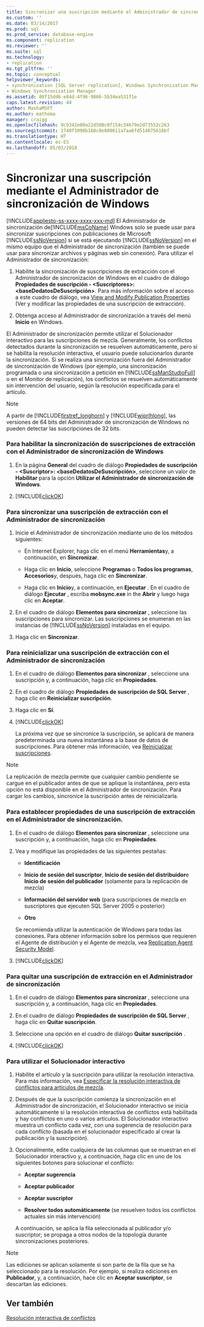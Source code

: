 ```yaml
---
title: Sincronizar una suscripción mediante el Administrador de sincronización de Windows | Microsoft Docs
ms.custom: ''
ms.date: 03/14/2017
ms.prod: sql
ms.prod_service: database-engine
ms.component: replication
ms.reviewer: ''
ms.suite: sql
ms.technology:
- replication
ms.tgt_pltfrm: ''
ms.topic: conceptual
helpviewer_keywords:
- synchronization [SQL Server replication], Windows Synchronization Manager
- Windows Synchronization Manager
ms.assetid: 80f15dd6-e84d-4f96-9866-5b34ea531f1e
caps.latest.revision: 44
author: MashaMSFT
ms.author: mathoma
manager: craigg
ms.openlocfilehash: 9c9342e00a22d508c0f154c34679e2d73552c263
ms.sourcegitcommit: 1740f3090b168c0e809611a7aa6fd514075616bf
ms.translationtype: HT
ms.contentlocale: es-ES
ms.lasthandoff: 05/03/2018
---
```

# <a name="synchronize-a-subscription-using-windows-synchronization-manager"></a>Sincronizar una suscripción mediante el Administrador de sincronización de Windows
[!INCLUDE[appliesto-ss-xxxx-xxxx-xxx-md](../../includes/appliesto-ss-xxxx-xxxx-xxx-md.md)]
  El Administrador de sincronización de[!INCLUDE[msCoName](../../includes/msconame-md.md)] Windows solo se puede usar para sincronizar suscripciones con publicaciones de Microsoft [!INCLUDE[ssNoVersion](../../includes/ssnoversion-md.md)] si se está ejecutando [!INCLUDE[ssNoVersion](../../includes/ssnoversion-md.md)] en el mismo equipo que el Administrador de sincronización (también se puede usar para sincronizar archivos y páginas web sin conexión). Para utilizar el Administrador de sincronización:  
  
1.  Habilite la sincronización de suscripciones de extracción con el Administrador de sincronización de Windows en el cuadro de diálogo **Propiedades de suscripción - \<Suscriptores>: \<baseDedatosDeSuscripción>**. Para más información sobre el acceso a este cuadro de diálogo, vea [View and Modify Publication Properties](../../relational-databases/replication/view-and-modify-pull-subscription-properties.md) (Ver y modificar las propiedades de una suscripción de extracción).  
  
2.  Obtenga acceso al Administrador de sincronización a través del menú **Inicio** en Windows.  
  
 El Administrador de sincronización permite utilizar el Solucionador interactivo para las suscripciones de mezcla. Generalmente, los conflictos detectados durante la sincronización se resuelven automáticamente, pero si se habilita la resolución interactiva, el usuario puede solucionarlos durante la sincronización. Si se realiza una sincronización fuera del Administrador de sincronización de Windows (por ejemplo, una sincronización programada o una sincronización a petición en [!INCLUDE[ssManStudioFull](../../includes/ssmanstudiofull-md.md)] o en el Monitor de replicación), los conflictos se resuelven automáticamente sin intervención del usuario, según la resolución especificada para el artículo.  
  
> [!NOTE]  
>  A partir de [!INCLUDE[firstref_longhorn](../../includes/firstref-longhorn-md.md)] y [!INCLUDE[wiprlhlong](../../includes/wiprlhlong-md.md)], las versiones de 64 bits del Administrador de sincronización de Windows no pueden detectar las suscripciones de 32 bits.  
  
### <a name="to-enable-the-synchronization-of-pull-subscriptions-with-windows-synchronization-manager"></a>Para habilitar la sincronización de suscripciones de extracción con el Administrador de sincronización de Windows  
  
1.  En la página **General** del cuadro de diálogo **Propiedades de suscripción - \<Suscriptor>: \<baseDedatosDeSuscripción>**, seleccione un valor de **Habilitar** para la opción **Utilizar el Administrador de sincronización de Windows**.  
  
2.  [!INCLUDE[clickOK](../../includes/clickok-md.md)]  
  
### <a name="to-synchronize-a-pull-subscription-with-synchronization-manager"></a>Para sincronizar una suscripción de extracción con el Administrador de sincronización  
  
1.  Inicie el Administrador de sincronización mediante uno de los métodos siguientes:  
  
    -   En Internet Explorer, haga clic en el menú **Herramientas**y, a continuación, en **Sincronizar**.  
  
    -   Haga clic en **Inicio**, seleccione **Programas** o **Todos los programas**, **Accesorios**y, después, haga clic en **Sincronizar**.  
  
    -   Haga clic en **Inicio**y, a continuación, en **Ejecutar** . En el cuadro de diálogo **Ejecutar** , escriba **mobsync.exe** in the **Abrir** y luego haga clic en **Aceptar**.  
  
2.  En el cuadro de diálogo **Elementos para sincronizar** , seleccione las suscripciones para sincronizar. Las suscripciones se enumeran en las instancias de [!INCLUDE[ssNoVersion](../../includes/ssnoversion-md.md)] instaladas en el equipo.  
  
3.  Haga clic en **Sincronizar**.  
  
### <a name="to-reinitialize-a-pull-subscription-with-synchronization-manager"></a>Para reinicializar una suscripción de extracción con el Administrador de sincronización  
  
1.  En el cuadro de diálogo **Elementos para sincronizar** , seleccione una suscripción y, a continuación, haga clic en **Propiedades**.  
  
2.  En el cuadro de diálogo **Propiedades de suscripción de SQL Server** , haga clic en **Reinicializar suscripción**.  
  
3.  Haga clic en **Sí**.  
  
4.  [!INCLUDE[clickOK](../../includes/clickok-md.md)]  
  
     La próxima vez que se sincronice la suscripción, se aplicará de manera predeterminada una nueva instantánea a la base de datos de suscripciones. Para obtener más información, vea [Reinicializar suscripciones](../../relational-databases/replication/reinitialize-subscriptions.md).  
  
> [!NOTE]  
>  La replicación de mezcla permite que cualquier cambio pendiente se cargue en el publicador antes de que se aplique la instantánea, pero esta opción no está disponible en el Administrador de sincronización. Para cargar los cambios, sincronice la suscripción antes de reinicializarla.  
  
### <a name="to-set-properties-for-a-pull-subscription-in-synchronization-manager"></a>Para establecer propiedades de una suscripción de extracción en el Administrador de sincronización.  
  
1.  En el cuadro de diálogo **Elementos para sincronizar** , seleccione una suscripción y, a continuación, haga clic en **Propiedades**.  
  
2.  Vea y modifique las propiedades de las siguientes pestañas:  
  
    -   **Identificación**  
  
    -   **Inicio de sesión del suscriptor**, **Inicio de sesión del distribuidor**e **Inicio de sesión del publicador** (solamente para la replicación de mezcla)  
  
    -   **Información del servidor web** (para suscripciones de mezcla en suscriptores que ejecuten SQL Server 2005 o posterior)  
  
    -   **Otro**  
  
     Se recomienda utilizar la autenticación de Windows para todas las conexiones. Para obtener información sobre los permisos que requieren el Agente de distribución y el Agente de mezcla, vea [Replication Agent Security Model](../../relational-databases/replication/security/replication-agent-security-model.md).  
  
3.  [!INCLUDE[clickOK](../../includes/clickok-md.md)]  
  
### <a name="to-remove-a-pull-subscription-from-synchronization-manager"></a>Para quitar una suscripción de extracción en el Administrador de sincronización  
  
1.  En el cuadro de diálogo **Elementos para sincronizar** , seleccione una suscripción y, a continuación, haga clic en **Propiedades**.  
  
2.  En el cuadro de diálogo **Propiedades de suscripción de SQL Server** , haga clic en **Quitar suscripción**.  
  
3.  Seleccione una opción en el cuadro de diálogo **Quitar suscripción** .  
  
4.  [!INCLUDE[clickOK](../../includes/clickok-md.md)]  
  
### <a name="to-use-the-interactive-resolver"></a>Para utilizar el Solucionador interactivo  
  
1.  Habilite el artículo y la suscripción para utilizar la resolución interactiva. Para más información, vea [Especificar la resolución interactiva de conflictos para artículos de mezcla](../../relational-databases/replication/publish/specify-interactive-conflict-resolution-for-merge-articles.md).  
  
2.  Después de que la suscripción comienza la sincronización en el Administrador de sincronización, el Solucionador interactivo se inicia automáticamente si la resolución interactiva de conflictos está habilitada y hay conflictos en uno o varios artículos. El Solucionador interactivo muestra un conflicto cada vez, con una sugerencia de resolución para cada conflicto (basada en el solucionador especificado al crear la publicación y la suscripción).  
  
3.  Opcionalmente, edite cualquiera de las columnas que se muestran en el Solucionador interactivo y, a continuación, haga clic en uno de los siguientes botones para solucionar el conflicto:  
  
    -   **Aceptar sugerencia**  
  
    -   **Aceptar publicador**  
  
    -   **Aceptar suscriptor**  
  
    -   **Resolver todos automáticamente** (se resuelven todos los conflictos actuales sin más intervención)  
  
     A continuación, se aplica la fila seleccionada al publicador y/o suscriptor; se propaga a otros nodos de la topología durante sincronizaciones posteriores.  
  
> [!NOTE]  
>  Las ediciones se aplican solamente si son parte de la fila que se ha seleccionado para la resolución. Por ejemplo, si realiza ediciones en **Publicador**, y, a continuación, hace clic en **Aceptar suscriptor**, se descartan las ediciones.  
  
## <a name="see-also"></a>Ver también  
 [Resolución interactiva de conflictos](../../relational-databases/replication/merge/advanced-merge-replication-conflict-interactive-resolution.md)  
  
  
